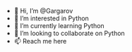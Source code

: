 - 👋 Hi, I’m @Gargarov
- 👀 I’m interested in Python
- 🌱 I’m currently learning Python
- 💞️ I’m looking to collaborate on Python
- 📫 Reach me here

<!---
Gargarov/Gargarov is a ✨ special ✨ repository because its `README.md` (this file) appears on your GitHub profile.
You can click the Preview link to take a look at your changes.
--->
